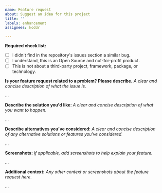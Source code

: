 ```yaml
---
name: Feature request
about: Suggest an idea for this project
title: ''
labels: enhancement
assignees: koddr

---
```


<!-- ⚡️ Please create a discussion BEFORE submitting a pull request for a new feature! ⚡️ -->

**Required check list:**

- [ ] I didn't find in the repository's issues section a similar bug.
- [ ] I understand, this is an Open Source and not-for-profit product.
- [ ] This is not about a third-party project, framework, package, or technology.

**Is your feature request related to a problem? Please describe.**
_A clear and concise description of what the issue is._

...

**Describe the solution you'd like:**
_A clear and concise description of what you want to happen._

...

**Describe alternatives you've considered:**
_A clear and concise description of any alternative solutions or features you've considered._

...

**Screenshots:**
_If applicable, add screenshots to help explain your feature._

...

**Additional context:**
_Any other context or screenshots about the feature request here._

...
